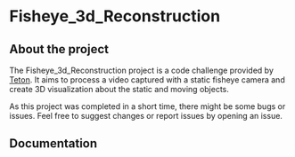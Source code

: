 # Fisheye_3d_Reconstruction
## About the project
The Fisheye_3d_Reconstruction project is a code challenge provided by [Teton](https://www.teton.ai/). It aims to process a video captured with a static fisheye camera and create 3D visualization about the static and moving objects.

<!-- ![Results](doc/playback.gif) -->

As this project was completed in a short time, there might be some bugs or issues. Feel free to suggest changes or report issues by opening an issue.

## Documentation